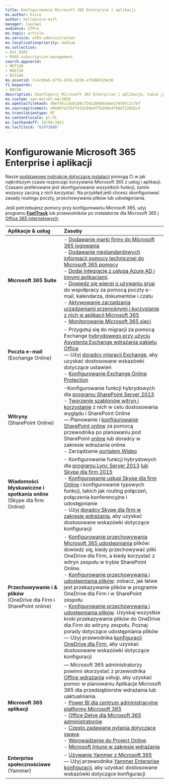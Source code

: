 ```yaml
---
title: Konfigurowanie Microsoft 365 Enterprise i aplikacji
ms.author: kvice
author: kelleyvice-msft
manager: laurawi
audience: ITPro
ms.topic: article
ms.service: o365-administration
ms.localizationpriority: medium
ms.collection:
- Ent_O365
- M365-subscription-management
search.appverid:
- MET150
- MOE150
- BCS160
ms.assetid: 7cec08a5-97fd-4761-b23b-ef3d66519e30
f1.keywords:
- NOCSH
description: Skonfiguruj Microsoft 365 Enterprise i aplikacje, takie jak SharePoint, Exchange i Skype dla firm.
ms.custom: seo-marvel-mar2020
ms.openlocfilehash: d9e756ccdab188cf34228989a58e174f0fc2cfbf
ms.sourcegitcommit: d4b867e37bf741528ded7fb289e4f6847228d2c5
ms.translationtype: MT
ms.contentlocale: pl-PL
ms.lasthandoff: 10/06/2021
ms.locfileid: "62973666"
---
```

# <a name="configure-microsoft-365-enterprise-services-and-applications"></a>Konfigurowanie Microsoft 365 Enterprise i aplikacji

Nasze [podstawowe instrukcje dotyczące instalacji](../admin/setup/setup.md) pomogą Ci w jak najkrótszym czasie rozpocząć korzystanie Microsoft 365 z usług i aplikacji. Czasami preferowane jest skonfigurowanie wszystkich funkcji, zanim wszyscy zaczną z nich korzystać. Na przykład jeśli chcesz skonfigurować zasady routingu poczty, przechowywania plików lub udostępniania. 
  
Jeśli potrzebujesz pomocy przy konfigurowaniu Microsoft 365, użyj programu **[FastTrack](https://www.microsoft.com/fasttrack/microsoft-365)** lub przewodników po instalatorze dla Microsoft 365 [i Office 365 internetowych](setup-guides-for-microsoft-365.md).
  
|**Aplikacje & usług**|**Zasoby**|
|:-----|:-----|
|**Microsoft 365 Suite** |- [Dodawanie  marki firmy do Microsoft 365 logowania](https://support.office.com/article/Add-your-company-branding-to-Office-365-Sign-In-Page-a1229cdb-ce19-4da5-90c7-2b9b146aef0a) <br> - [Dodawanie niestandardowych informacji pomocy technicznej do Microsoft 365 pomocy](https://support.office.com/article/Add-customized-help-desk-info-to-the-Office-365-help-pane-9dd9b104-68f7-4d49-9a30-82561c7d79a3) <br> - [Dodaj integrację z usługą Azure AD i innymi aplikacjami](https://support.office.com/article/Integrated-Apps-and-Azure-AD-for-Office-365-administrators-cb2250e3-451e-416f-bf4e-363549652c2a).  <br> - [Dowiedz się więcej o używaniu grup](https://support.office.com/Article/Learn-more-about-groups-b565caa1-5c40-40ef-9915-60fdb2d97fa2) do współpracy za pomocą poczty e-mail, kalendarza, dokumentów i czatu <br> - [Aktywowanie zarządzania urządzeniami przenośnymi i korzystanie z nich w aplikacji Microsoft 365](https://support.office.microsoft.com/article/Manage-mobile-devices-in-Office-365-dd892318-bc44-4eb1-af00-9db5430be3cd) <br> - [Monitorowanie Microsoft 365 sieci](monitor-connectivity.md) |
|**Poczta e-mail** <br> (Exchange Online) | - Przygotuj się do migracji za pomocą Exchange [hybrydowego przy użyciu Asystenta Exchange wdrażania pakietu Office](https://technet.microsoft.com/exdeploy2013)  <br> — Użyj [doradcy migracji Exchange,](https://aka.ms/office365setup) aby uzyskać dostosowane wskazówki dotyczące ustawień  <br> - [Konfigurowanie Exchange Online Protection](/exchange/standalone-eop/set-up-your-eop-service) |
|**Witryny** <br> (SharePoint Online) | -Konfigurowanie funkcji hybrydowych dla [programu SharePoint Server 2013](/SharePoint/hybrid/hybrid)<br> - [Tworzenie szablonów witryn i korzystanie](https://support.office.com/article/Create-and-use-site-templates-60371B0F-00E0-4C49-A844-34759EBDD989) z nich w celu dostosowania wyglądu i SharePoint Online <br> — Planowanie i [konfigurowanie SharePoint online](https://support.office.com/article/SharePoint-Online-Planning-Guide-for-Office-365-for-business-d5089cdf-3fd2-4230-acbd-20ecda2f9bb8) za pomocą przewodnika po planowaniu pod SharePoint [online](https://aka.ms/spoguidance) lub doradcy w zakresie wdrażania online <br> - Zarządzanie [portalem Wideo](https://support.office.com/article/Manage-your-Office-365-Video-portal-c059465b-eba9-44e1-b8c7-8ff7793ff5da) |
|**Wiadomości błyskawiczne i spotkania online** <br> (Skype dla firm Online) | - Konfigurowanie funkcji hybrydowych dla [programu Lync Server 2013](/previous-versions/office/lync-server-2013/lync-server-2013-lync-server-2013-hybrid) [lub Skype dla firm 2015](/skypeforbusiness/hybrid/plan-hybrid-connectivity?bc=%2fSkypeForBusiness%2fbreadcrumb%2ftoc.json&toc=%2fSkypeForBusiness%2ftoc.json)<br> - [Konfigurowanie usługi Skype dla firm Online](https://support.office.com/article/Set-up-Skype-for-Business-Online-40296968-e779-4259-980b-c2de1c044c6e) i konfigurowanie typowych funkcji, takich jak routing połączeń, połączenia konferencyjne i udostępnianie  <br> - Użyj [doradcy Skype dla firm w zakresie wdrażania](/MicrosoftTeams/faq-journey), aby uzyskać dostosowane wskazówki dotyczące konfiguracji |
| **Przechowywanie i & plików** <br> (OneDrive dla Firm i SharePoint online) | - [Konfigurowanie przechowywania Microsoft 365 udostępniania](https://support.office.com/article/7aa9cdc8-2245-4218-81ee-86fa7c35f1de#BKMK_WhatDif) plików: dowiedz się, kiedy przechowywać pliki OneDrive dla Firm, a kiedy korzystać z witryn zespołu w trybie SharePoint Online. <br> - [Konfigurowanie przechowywania i udostępniania plików](https://support.office.com/article/7aa9cdc8-2245-4218-81ee-86fa7c35f1de#BKMK_MoveDocsVideo): zobacz, jak łatwe jest przekazywanie plików w programie OneDrive dla Firm i w SharePoint zespołu <br> - [Konfigurowanie przechowywania i udostępniania plików](https://support.office.com/article/7aa9cdc8-2245-4218-81ee-86fa7c35f1de#BKMK_Store). Uzyskaj wszystkie kroki przekazywania plików do OneDrive dla Firm do witryny zespołu. Poznaj porady dotyczące udostępniania plików <br> — Użyj przewodnika [konfiguracji OneDrive dla Firm](https://aka.ms/OD4Bguidance), aby uzyskać dostosowane wskazówki dotyczące konfiguracji |
|**Microsoft 365 aplikacji** | — Microsoft 365 administratorzy powinni skorzystać z przewodnika [Office wdrażania](/deployoffice) usługi, aby uzyskać pomoc w planowaniu Aplikacje Microsoft 365 dla przedsiębiorstw wdrażania lub uaktualniania.  <br> - [Power BI dla centrum administracyjne platformy Microsoft 365](https://support.office.com/article/Power-BI-for-Office-365-Admin-Center-Help-5e391ecb-500c-47a3-bd0f-a6173b541044) <br> - [Office Delve dla Microsoft 365 administratorów](https://support.office.com/article/Office-Delve-for-Office-365-admins-54f87a42-15a4-44b4-9df0-d36287d9531b) <br> - [Często zadawane pytania dotyczące swaya](https://support.office.com/article/446380fa-25bf-47b2-996c-e12cb2f9d075) <br> - [Wprowadzenie do Project Online](https://support.office.com/article/Get-started-with-Project-Online-e3e5f64f-ada5-4f9d-a578-130b2d4e5f11).  <br> - [Microsoft Intune w zakresie wdrażania](/mem/intune/) |
|**Enterprise społecznościowe** <br> (Yammer) | - [Używanie Yammer z Microsoft 365](https://support.office.com/article/Plan-for-Yammer-integration-with-Office-365-4086681f-6de1-4d39-aa72-752b2af1cbd7)  <br> — Użyj przewodnika [Yammer Enterprise konfiguracji](https://aka.ms/yammerdeploy), aby uzyskać dostosowane wskazówki dotyczące konfiguracji |